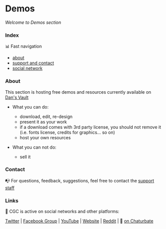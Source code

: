 # Demos
*Welcome to Demos section*



### Index

:bar_chart: Fast navigation

* [about](README.md#about)
* [support and contact](README.md#contact)
* [social network](README.md#links)



### About
This section is hosting free demos and resources currently available on [Dan's Vault](https://cssmfc.github.io/)
* What you can do:
  * download, edit, re-design
  * present it as your work
  * if a download comes with 3rd party license, you should not remove it (i.e. fonts license, credits for graphics... so on)
  * host your own resources

* What you can not do:
  * sell it


### Contact

:mailbox_with_no_mail: For questions, feedback, suggestions, feel free to contact the [support staff](https://camgirl.cloud/contact/) 


### Links 

:link: CGC is active on social networks and other platforms:

[Twitter](https://www.twitter.com/CSSMFC) | [Facebook Group](https://www.facebook.com/groups/xniteproductions/) | [YouTube](https://www.youtube.com/channel/UCbJQMNUNpK1Pt-uGyOq7iQw) | [Website](https://camgirl.cloud/) | [Reddit](https://www.reddit.com/r/CamgirlLiveEditor/) | :underage: [on Chaturbate](https://chaturbate.com/redglove/)